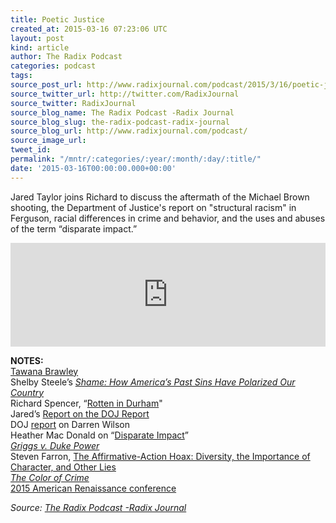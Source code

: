 ```yaml
---
title: Poetic Justice
created_at: 2015-03-16 07:23:06 UTC
layout: post
kind: article
author: The Radix Podcast
categories: podcast
tags: 
source_post_url: http://www.radixjournal.com/podcast/2015/3/16/poetic-justice
source_twitter_url: http://twitter.com/RadixJournal
source_twitter: RadixJournal
source_blog_name: The Radix Podcast -Radix Journal
source_blog_slug: the-radix-podcast-radix-journal
source_blog_url: http://www.radixjournal.com/podcast/
source_image_url: 
tweet_id: 
permalink: "/mntr/:categories/:year/:month/:day/:title/"
date: '2015-03-16T00:00:00.000+00:00'
---
```

<p>Jared Taylor joins Richard to discuss the aftermath of the Michael Brown shooting, the Department of Justice's report on "structural racism" in Ferguson, racial differences in crime and behavior, and the uses and abuses of the term “disparate impact.” </p>



<iframe scrolling="no" src="https://w.soundcloud.com/player/?url=https%3A//api.soundcloud.com/tracks/196103559&amp;color=ff5500&amp;auto_play=false&amp;hide_related=false&amp;show_comments=true&amp;show_user=true&amp;show_reposts=false" width="100%" frameborder="no" height="166"></iframe><p><strong>NOTES:</strong> <br>
<a href="http://en.wikipedia.org/wiki/Tawana_Brawley_rape_allegations">Tawana Brawley</a> <br>
Shelby Steele’s <em><a href="http://www.amazon.com/exec/obidos/ASIN/0465066976/washisummipub-20">Shame: How America’s Past Sins Have Polarized Our Country</a></em> <br>
Richard Spencer, “<a href="http://www.theamericanconservative.com/articles/rotten-in-durham/">Rotten in Durham</a>" <br>
Jared’s <a href="http://www.amren.com/features/2015/03/how-bad-is-the-ferguson-police-department/">Report on the DOJ Report</a> <br>
DOJ <a href="http://cloudfront-assets.reason.com/assets/db/14259125335940.pdf">report</a> on Darren Wilson <br>
Heather Mac Donald on “<a href="http://www.nationalreview.com/article/414764/holders-damaging-disparate-impact-gambit-heather-mac-donald">Disparate Impact</a>” <br>
<a href="http://en.wikipedia.org/wiki/Griggs_v._Duke_Power_Co."><em>Griggs v. Duke Power</em></a> <br>
Steven Farron, <a href="http://www.amazon.com/exec/obidos/ASIN/B00L2PM3W0/washisummipub-20">The Affirmative-Action Hoax: Diversity, the Importance of Character, and Other Lies</a> <br>
<em><a href="http://www.colorofcrime.com">The Color of Crime</a></em> <br>
<a href="http://www.amren.com/2015-ar-conference/">2015 American Renaissance conference</a></p><div class="">
    <i>Source: <a href="http://www.radixjournal.com/podcast/">The Radix Podcast -Radix Journal</a></i>
</div>
